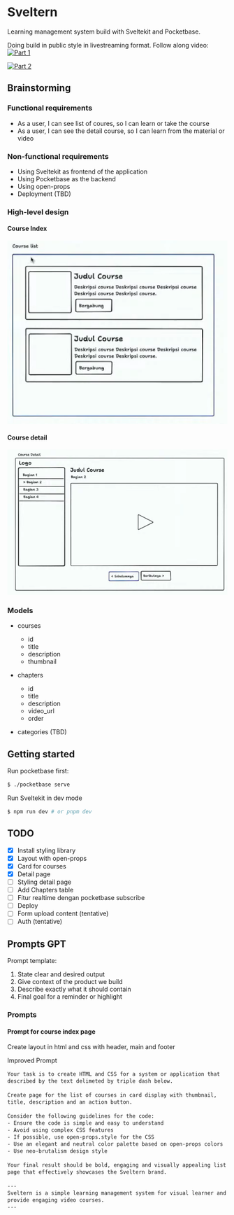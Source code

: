 # Sveltern

Learning management system build with Sveltekit and Pocketbase.

Doing build in public style in livestreaming format. Follow along video:
[![Part 1](https://i.ytimg.com/vi/rECkmhMt4no/maxresdefault.jpg)](https://youtube.com/watch?v=rECkmhMt4no)

[![Part 2](https://i.ytimg.com/vi/UmbJdEww9S0/maxresdefault.jpg)](https://youtube.com/watch?v=UmbJdEww9S0)

## Brainstorming

### Functional requirements

- As a user, I can see list of coures, so I can learn or take the course
- As a user, I can see the detail course, so I can learn from the material or video

### Non-functional requirements

- Using Sveltekit as frontend of the application
- Using Pocketbase as the backend
- Using open-props
- Deployment (TBD)

### High-level design

#### Course Index

![course list](./courses-list.png)

#### Course detail

![course detail](./course-detail.png)

### Models

- courses
    - id
    - title
    - description
    - thumbnail
    
- chapters
    - id
    - title
    - description
    - video_url
    - order
    
- categories (TBD)



## Getting started

Run pocketbase first:

``` bash
$ ./pocketbase serve
```

Run Sveltekit in dev mode

``` bash
$ npm run dev # or pnpm dev
```

## TODO

- [x] Install styling library
- [x] Layout with open-props
- [x] Card for courses
- [x] Detail page
- [ ] Styling detail page
- [ ] Add Chapters table
- [ ] Fitur realtime dengan pocketbase subscribe
- [ ] Deploy
- [ ] Form upload content (tentative)
- [ ] Auth (tentative)

## Prompts GPT

Prompt template: 
1. State clear and desired output
2. Give context of the product we build
3. Describe exactly what it should contain
4. Final goal for a reminder or highlight

### Prompts
#### Prompt for course index page
Create layout in html and css with header, main and footer

Improved Prompt

```text
Your task is to create HTML and CSS for a system or application that described by the text delimeted by triple dash below.

Create page for the list of courses in card display with thumbnail, title, description and an action button.

Consider the following guidelines for the code:
- Ensure the code is simple and easy to understand
- Avoid using complex CSS features
- If possible, use open-props.style for the CSS
- Use an elegant and neutral color palette based on open-props colors
- Use neo-brutalism design style

Your final result should be bold, engaging and visually appealing list page that effectively showcases the Sveltern brand.

---
Sveltern is a simple learning management system for visual learner and provide engaging video courses.
---
```
